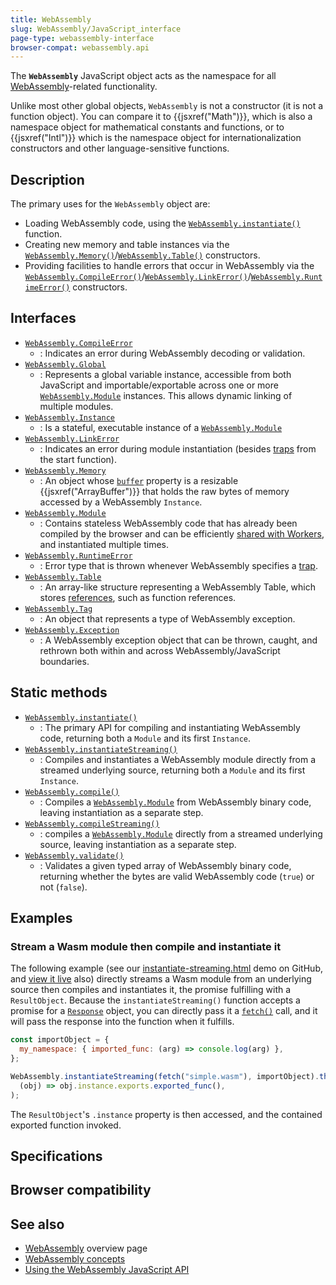 ```yaml
---
title: WebAssembly
slug: WebAssembly/JavaScript_interface
page-type: webassembly-interface
browser-compat: webassembly.api
---
```




The **`WebAssembly`** JavaScript object acts as the namespace for all [WebAssembly](/WebAssembly)-related functionality.

Unlike most other global objects, `WebAssembly` is not a constructor (it is not a function object). You can compare it to {{jsxref("Math")}}, which is also a namespace object for mathematical constants and functions, or to {{jsxref("Intl")}} which is the namespace object for internationalization constructors and other language-sensitive functions.

## Description

The primary uses for the `WebAssembly` object are:

- Loading WebAssembly code, using the [`WebAssembly.instantiate()`](/WebAssembly/JavaScript_interface/instantiate_static) function.
- Creating new memory and table instances via the [`WebAssembly.Memory()`](/WebAssembly/JavaScript_interface/Memory)/[`WebAssembly.Table()`](/WebAssembly/JavaScript_interface/Table) constructors.
- Providing facilities to handle errors that occur in WebAssembly via the [`WebAssembly.CompileError()`](/WebAssembly/JavaScript_interface/CompileError)/[`WebAssembly.LinkError()`](/WebAssembly/JavaScript_interface/LinkError)/[`WebAssembly.RuntimeError()`](/WebAssembly/JavaScript_interface/RuntimeError) constructors.

## Interfaces

- [`WebAssembly.CompileError`](/WebAssembly/JavaScript_interface/CompileError)
  - : Indicates an error during WebAssembly decoding or validation.
- [`WebAssembly.Global`](/WebAssembly/JavaScript_interface/Global)
  - : Represents a global variable instance, accessible from both JavaScript and importable/exportable across one or more [`WebAssembly.Module`](/WebAssembly/JavaScript_interface/Module) instances. This allows dynamic linking of multiple modules.
- [`WebAssembly.Instance`](/WebAssembly/JavaScript_interface/Instance)
  - : Is a stateful, executable instance of a [`WebAssembly.Module`](/WebAssembly/JavaScript_interface/Module)
- [`WebAssembly.LinkError`](/WebAssembly/JavaScript_interface/LinkError)
  - : Indicates an error during module instantiation (besides [traps](https://webassembly.github.io/simd/core/intro/overview.html#trap) from the start function).
- [`WebAssembly.Memory`](/WebAssembly/JavaScript_interface/Memory)
  - : An object whose [`buffer`](/WebAssembly/JavaScript_interface/Memory/buffer) property is a resizable {{jsxref("ArrayBuffer")}} that holds the raw bytes of memory accessed by a WebAssembly `Instance`.
- [`WebAssembly.Module`](/WebAssembly/JavaScript_interface/Module)
  - : Contains stateless WebAssembly code that has already been compiled by the browser and can be efficiently [shared with Workers](/Web/API/Worker/postMessage), and instantiated multiple times.
- [`WebAssembly.RuntimeError`](/WebAssembly/JavaScript_interface/RuntimeError)
  - : Error type that is thrown whenever WebAssembly specifies a [trap](https://webassembly.github.io/simd/core/intro/overview.html#trap).
- [`WebAssembly.Table`](/WebAssembly/JavaScript_interface/Table)
  - : An array-like structure representing a WebAssembly Table, which stores [references](https://webassembly.github.io/spec/core/syntax/types.html#syntax-reftype), such as function references.
- [`WebAssembly.Tag`](/WebAssembly/JavaScript_interface/Tag)
  - : An object that represents a type of WebAssembly exception.
- [`WebAssembly.Exception`](/WebAssembly/JavaScript_interface/Exception)
  - : A WebAssembly exception object that can be thrown, caught, and rethrown both within and across WebAssembly/JavaScript boundaries.

## Static methods

- [`WebAssembly.instantiate()`](/WebAssembly/JavaScript_interface/instantiate_static)
  - : The primary API for compiling and instantiating WebAssembly code, returning both a `Module` and its first `Instance`.
- [`WebAssembly.instantiateStreaming()`](/WebAssembly/JavaScript_interface/instantiateStreaming_static)
  - : Compiles and instantiates a WebAssembly module directly from a streamed underlying source, returning both a `Module` and its first `Instance`.
- [`WebAssembly.compile()`](/WebAssembly/JavaScript_interface/compile_static)
  - : Compiles a [`WebAssembly.Module`](/WebAssembly/JavaScript_interface/Module) from WebAssembly binary code, leaving instantiation as a separate step.
- [`WebAssembly.compileStreaming()`](/WebAssembly/JavaScript_interface/compileStreaming_static)
  - : compiles a [`WebAssembly.Module`](/WebAssembly/JavaScript_interface/Module) directly from a streamed underlying source, leaving instantiation as a separate step.
- [`WebAssembly.validate()`](/WebAssembly/JavaScript_interface/validate_static)
  - : Validates a given typed array of WebAssembly binary code, returning whether the bytes are valid WebAssembly code (`true`) or not (`false`).

## Examples

### Stream a Wasm module then compile and instantiate it

The following example (see our [instantiate-streaming.html](https://github.com/mdn/webassembly-examples/blob/main/js-api-examples/instantiate-streaming.html) demo on GitHub, and [view it live](https://mdn.github.io/webassembly-examples/js-api-examples/instantiate-streaming.html) also) directly streams a Wasm module from an underlying source then compiles and instantiates it, the promise fulfilling with a `ResultObject`. Because the `instantiateStreaming()` function accepts a promise for a [`Response`](/Web/API/Response) object, you can directly pass it a [`fetch()`](/Web/API/Window/fetch) call, and it will pass the response into the function when it fulfills.

```js
const importObject = {
  my_namespace: { imported_func: (arg) => console.log(arg) },
};

WebAssembly.instantiateStreaming(fetch("simple.wasm"), importObject).then(
  (obj) => obj.instance.exports.exported_func(),
);
```

The `ResultObject`'s `.instance` property is then accessed, and the contained exported function invoked.

## Specifications



## Browser compatibility



## See also

- [WebAssembly](/WebAssembly) overview page
- [WebAssembly concepts](/WebAssembly/Concepts)
- [Using the WebAssembly JavaScript API](/WebAssembly/Using_the_JavaScript_API)

